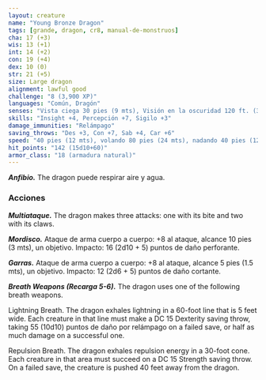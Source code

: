 ```yaml
---
layout: creature
name: "Young Bronze Dragon"
tags: [grande, dragon, cr8, manual-de-monstruos]
cha: 17 (+3)
wis: 13 (+1)
int: 14 (+2)
con: 19 (+4)
dex: 10 (0)
str: 21 (+5)
size: Large dragon
alignment: lawful good
challenge: "8 (3,900 XP)"
languages: "Común, Dragón"
senses: "Vista ciega 30 pies (9 mts), Visión en la oscuridad 120 ft. (36 mts)"
skills: "Insight +4, Percepción +7, Sigilo +3"
damage_immunities: "Relámpago"
saving_throws: "Des +3, Con +7, Sab +4, Car +6"
speed: "40 pies (12 mts), volando 80 pies (24 mts), nadando 40 pies (12 mts)"
hit_points: "142 (15d10+60)"
armor_class: "18 (armadura natural)"
---
```


***Anfibio.*** The dragon puede respirar aire y agua.

### Acciones

***Multiataque.*** The dragon makes three attacks: one with its bite and two with its claws.

***Mordisco.*** Ataque de arma cuerpo a cuerpo: +8 al ataque, alcance 10 pies (3 mts), un objetivo. Impacto: 16 (2d10 + 5) puntos de daño perforante.

***Garras.*** Ataque de arma cuerpo a cuerpo: +8 al ataque, alcance 5 pies (1.5 mts), un objetivo. Impacto: 12 (2d6 + 5) puntos de daño cortante.

***Breath Weapons (Recarga 5-6).*** The dragon uses one of the following breath weapons.

Lightning Breath. The dragon exhales lightning in a 60-foot line that is 5 feet wide. Each creature in that line must make a DC 15 Dexterity saving throw, taking 55 (10d10) puntos de daño por relámpago on a failed save, or half as much damage on a successful one.

Repulsion Breath. The dragon exhales repulsion energy in a 30-foot cone. Each creature in that area must succeed on a DC 15 Strength saving throw. On a failed save, the creature is pushed 40 feet away from the dragon.